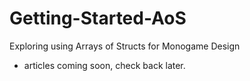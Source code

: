 # Getting-Started-AoS

Exploring using Arrays of Structs for Monogame Design

- articles coming soon, check back later.


















